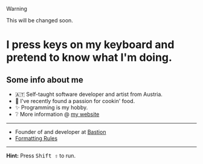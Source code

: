 > [!WARNING]
> This will be changed soon.

# I press keys on my keyboard and pretend to know what I'm doing. 

## Some info about me
- 🇦🇹 Self-taught software developer and artist from Austria.
- 🍳 I've recently found a passion for cookin' food.
- ✨ Programming is my hobby.
- ❔ More information @ [my website](https://jaegerwalddev.github.io/)
---
- Founder of and developer at [Bastion](https://github.com/BastionMC)
- [Formatting Rules](https://gist.github.com/JaegerwaldDev/f822e7580e006b19a82b8e73a5c28a80)

---

**Hint:** Press <kbd>Shift ⇧</kbd> to run.
